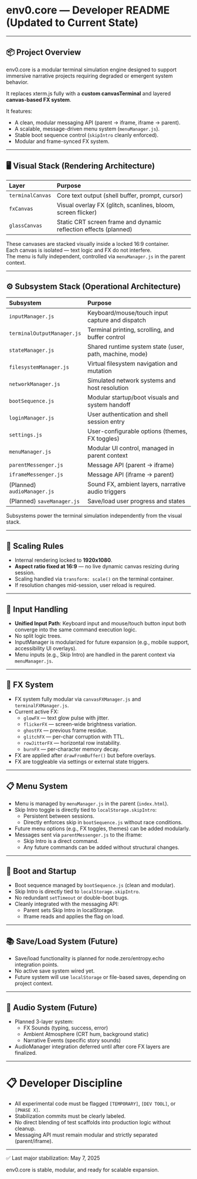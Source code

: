# env0.core — Developer README (Updated to Current State)

---

## 📦 Project Overview

env0.core is a modular terminal simulation engine designed to support immersive narrative projects requiring degraded or emergent system behavior.

It replaces xterm.js fully with a **custom canvasTerminal** and layered **canvas-based FX system**.

It features:
- A clean, modular messaging API (parent → iframe, iframe → parent).
- A scalable, message-driven menu system (`menuManager.js`).
- Stable boot sequence control (`skipIntro` cleanly enforced).
- Modular and frame-synced FX system.

---

## 🖥️ Visual Stack (Rendering Architecture)

| Layer | Purpose |
|:------|:--------|
| `terminalCanvas` | Core text output (shell buffer, prompt, cursor) |
| `fxCanvas` | Visual overlay FX (glitch, scanlines, bloom, screen flicker) |
| `glassCanvas` | Static CRT screen frame and dynamic reflection effects (planned) |

These canvases are stacked visually inside a locked 16:9 container.  
Each canvas is isolated — text logic and FX do not interfere.  
The menu is fully independent, controlled via `menuManager.js` in the parent context.

---

## ⚙️ Subsystem Stack (Operational Architecture)

| Subsystem | Purpose |
|:----------|:--------|
| `inputManager.js` | Keyboard/mouse/touch input capture and dispatch |
| `terminalOutputManager.js` | Terminal printing, scrolling, and buffer control |
| `stateManager.js` | Shared runtime system state (user, path, machine, mode) |
| `filesystemManager.js` | Virtual filesystem navigation and mutation |
| `networkManager.js` | Simulated network systems and host resolution |
| `bootSequence.js` | Modular startup/boot visuals and system handoff |
| `loginManager.js` | User authentication and shell session entry |
| `settings.js` | User-configurable options (themes, FX toggles) |
| `menuManager.js` | Modular UI control, managed in parent context |
| `parentMessenger.js` | Message API (parent → iframe) |
| `iframeMessenger.js` | Message API (iframe → parent) |
| (Planned) `audioManager.js` | Sound FX, ambient layers, narrative audio triggers |
| (Planned) `saveManager.js` | Save/load user progress and states |

Subsystems power the terminal simulation independently from the visual stack.

---

## 📏 Scaling Rules

- Internal rendering locked to **1920x1080**.
- **Aspect ratio fixed at 16:9** — no live dynamic canvas resizing during session.
- Scaling handled via `transform: scale()` on the terminal container.
- If resolution changes mid-session, user reload is required.

---

## 🧩 Input Handling

- **Unified Input Path**: Keyboard input and mouse/touch button input both converge into the same command execution logic.
- No split logic trees.
- InputManager is modularized for future expansion (e.g., mobile support, accessibility UI overlays).
- Menu inputs (e.g., Skip Intro) are handled in the parent context via `menuManager.js`.

---

## 🎨 FX System

- FX system fully modular via `canvasFXManager.js` and `terminalFXManager.js`.
- Current active FX:
  - `glowFX` — text glow pulse with jitter.
  - `flickerFX` — screen-wide brightness variation.
  - `ghostFX` — previous frame residue.
  - `glitchFX` — per-char corruption with TTL.
  - `rowJitterFX` — horizontal row instability.
  - `burnFX` — per-character memory decay.
- FX are applied after `drawFromBuffer()` but before overlays.
- FX are toggleable via settings or external state triggers.

---

## 📋 Menu System

- Menu is managed by `menuManager.js` in the parent (`index.html`).
- Skip Intro toggle is directly tied to `localStorage.skipIntro`:
  - Persistent between sessions.
  - Directly enforces skip in `bootSequence.js` without race conditions.
- Future menu options (e.g., FX toggles, themes) can be added modularly.
- Messages sent via `parentMessenger.js` to the iframe:
  - Skip Intro is a direct command.
  - Any future commands can be added without structural changes.

---

## 🚀 Boot and Startup

- Boot sequence managed by `bootSequence.js` (clean and modular).
- Skip Intro is directly tied to `localStorage.skipIntro`.
- No redundant `setTimeout` or double-boot bugs.
- Cleanly integrated with the messaging API:
  - Parent sets Skip Intro in localStorage.
  - Iframe reads and applies the flag on load.

---

## 📚 Save/Load System (Future)

- Save/load functionality is planned for node.zero/entropy.echo integration points.
- No active save system wired yet.
- Future system will use `localStorage` or file-based saves, depending on project context.

---

## 🎵 Audio System (Future)

- Planned 3-layer system:
  - FX Sounds (typing, success, error)
  - Ambient Atmosphere (CRT hum, background static)
  - Narrative Events (specific story sounds)
- AudioManager integration deferred until after core FX layers are finalized.

---

# 📋 Developer Discipline

- All experimental code must be flagged `[TEMPORARY]`, `[DEV TOOL]`, or `[PHASE X]`.
- Stabilization commits must be clearly labeled.
- No direct blending of test scaffolds into production logic without cleanup.
- Messaging API must remain modular and strictly separated (parent/iframe).

---

✅ Last major stabilization: May 7, 2025

env0.core is stable, modular, and ready for scalable expansion.
